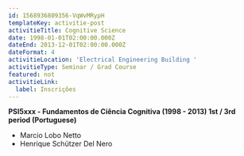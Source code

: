 ```yaml
---
id: 1568936809356-VqWvMRypH
templateKey: activitie-post
activitieTitle: Cognitive Science
date: 1998-01-01T02:00:00.000Z
dateEnd: 2013-12-01T02:00:00.000Z
dateFormat: 4
activitieLocation: 'Electrical Engineering Building '
activitieType: Seminar / Grad Course
featured: not
activitieLink:
  label: Inscrições
---
```

**PSI5xxx - Fundamentos de Ciência Cognitiva (1998 - 2013)     1st / 3rd period  (Portuguese)**

* Marcio Lobo Netto
* Henrique Schützer Del Nero

